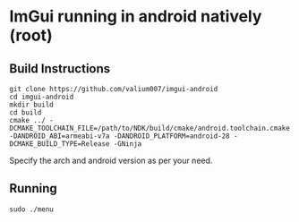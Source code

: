 # ImGui running in android natively (root)

## Build Instructions
```
git clone https://github.com/valium007/imgui-android
cd imgui-android
mkdir build
cd build
cmake ../ -DCMAKE_TOOLCHAIN_FILE=/path/to/NDK/build/cmake/android.toolchain.cmake -DANDROID_ABI=armeabi-v7a -DANDROID_PLATFORM=android-28 -DCMAKE_BUILD_TYPE=Release -GNinja
```
Specify the arch and android version as per your need.

## Running
```sudo ./menu```
